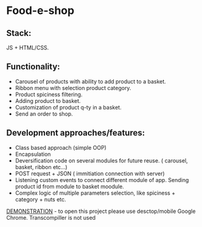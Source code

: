 # Food-e-shop

## Stack: 
JS + HTML/CSS. 

## Functionality: 
- Carousel of products with ability to add product to a basket.
- Ribbon menu with selection product category. 
- Product spiciness filtering.
- Adding product to basket. 
- Customization of product q-ty in a basket.
- Send an order to shop.  

## Development approaches/features:
- Class based approach (simple OOP) 
- Encapsulation 
- Deversification code on several modules for future reuse. ( carousel, basket, ribbon etc...)
- POST request + JSON ( immitiation connection with server)
- Listening custom events to connect different module of app. Sending product id from module to basket moodule.
- Complex logic of multiple parameters selection, like spiciness + category + nuts etc. 


[DEMONSTRATION](https://peoplecanfly1.github.io/Food-e-shop/)  - to open this project please use desctop/mobile Google Chrome. Transcompiller is not used
